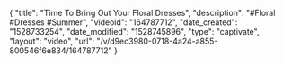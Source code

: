 {
    "title": "Time To Bring Out Your Floral Dresses",
    "description": "#Floral #Dresses #Summer",
    "videoid": "164787712",
    "date_created": "1528733254",
    "date_modified": "1528745896",
    "type": "captivate",
    "layout": "video",
    "url": "\/v\/d9ec3980-0718-4a24-a855-800546f6e834\/164787712"
}